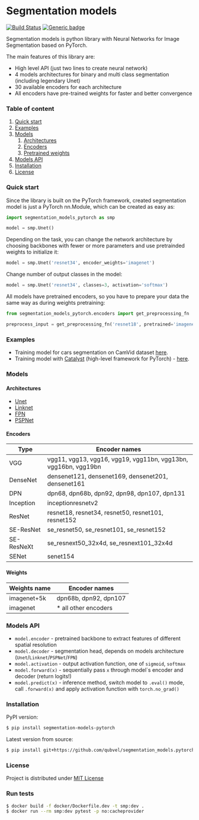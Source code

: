 # Segmentation models
[![Build Status](https://travis-ci.com/qubvel/segmentation_models.pytorch.svg?branch=master)](https://travis-ci.com/qubvel/segmentation_models.pytorch) [![Generic badge](https://img.shields.io/badge/License-MIT-<COLOR>.svg)](https://shields.io/)

Segmentation models is python library with Neural Networks for Image Segmentation based on PyTorch.

The main features of this library are:

 - High level API (just two lines to create neural network)
 - 4 models architectures for binary and multi class segmentation (including legendary Unet)
 - 30 available encoders for each architecture
 - All encoders have pre-trained weights for faster and better convergence

### Table of content
 1. [Quick start](#start)
 2. [Examples](#examples)
 3. [Models](#models) 
    1. [Architectures](#architectires)
    2. [Encoders](#encoders)
    3. [Pretrained weights](#weights)
 4. [Models API](#api)
 5. [Installation](#installation)
 6. [License](#license)

### Quick start <a name="start"></a>
Since the library is built on the PyTorch framework, created segmentation model is just a PyTorch nn.Module, which can be created as easy as:
```python
import segmentation_models_pytorch as smp

model = smp.Unet()
```
Depending on the task, you can change the network architecture by choosing backbones with fewer or more parameters and use pretrainded weights to initialize it:

```python
model = smp.Unet('resnet34', encoder_weights='imagenet')
```

Change number of output classes in the model:

```python
model = smp.Unet('resnet34', classes=3, activation='softmax')
```

All models have pretrained encoders, so you have to prepare your data the same way as during weights pretraining:
```python
from segmentation_models_pytorch.encoders import get_preprocessing_fn

preprocess_input = get_preprocessing_fn('resnet18', pretrained='imagenet')
```
### Examples <a name="examples"></a>
 - Training model for cars segmentation on CamVid dataset [here](https://github.com/qubvel/segmentation_models.pytorch/blob/master/examples/cars%20segmentation%20(camvid).ipynb).
 - Training model with [Catalyst](https://github.com/catalyst-team/catalyst) (high-level framework for PyTorch) - [here](https://colab.research.google.com/gist/Scitator/e3fd90eec05162e16b476de832500576/cars-segmentation-camvid.ipynb).

### Models <a name="models"></a>

#### Architectures <a name="architectires"></a>
 - [Unet](https://arxiv.org/abs/1505.04597)
 - [Linknet](https://arxiv.org/abs/1707.03718)
 - [FPN](http://presentations.cocodataset.org/COCO17-Stuff-FAIR.pdf)
 - [PSPNet](https://arxiv.org/abs/1612.01105)
 
#### Encoders <a name="encoders"></a>

| Type       | Encoder names                                                 |
|------------|-----------------------------------------------------------------|
| VGG        | vgg11, vgg13, vgg16, vgg19, vgg11bn,  vgg13bn, vgg16bn, vgg19bn |
| DenseNet   | densenet121, densenet169, densenet201, densenet161              |
| DPN        | dpn68, dpn68b, dpn92, dpn98, dpn107, dpn131                     |
| Inception  | inceptionresnetv2                                               |
| ResNet     | resnet18, resnet34, resnet50, resnet101, resnet152              |
| SE-ResNet  | se_resnet50, se_resnet101, se_resnet152                         |
| SE-ResNeXt | se_resnext50_32x4d,  se_resnext101_32x4d                        |
| SENet      | senet154                                                        |                                                           |

#### Weights <a name="weights"></a>

| Weights name | Encoder names         |
|--------------|-----------------------|
| imagenet+5k  | dpn68b, dpn92, dpn107 |
| imagenet     | * all other encoders  |

### Models API <a name="api"></a>
 - `model.encoder` - pretrained backbone to extract features of different spatial resolution  
 - `model.decoder` - segmentation head, depends on models architecture (`Unet`/`Linknet`/`PSPNet`/`FPN`)  
 - `model.activation` - output activation function, one of `sigmoid`, `softmax`
 - `model.forward(x)` - sequentially pass `x` through model\`s encoder and decoder (return logits!)  
 - `model.predict(x)` - inference method, switch model to `.eval()` mode, call `.forward(x)` and apply activation function with `torch.no_grad()`

### Installation <a name="installation"></a>
PyPI version:
```bash
$ pip install segmentation-models-pytorch
````
Latest version from source:
```bash
$ pip install git+https://github.com/qubvel/segmentation_models.pytorch
````
### License <a name="license"></a>
Project is distributed under [MIT License](https://github.com/qubvel/segmentation_models.pytorch/blob/master/LICENSE)

### Run tests
```bash
$ docker build -f docker/Dockerfile.dev -t smp:dev .
$ docker run --rm smp:dev pytest -p no:cacheprovider
```
